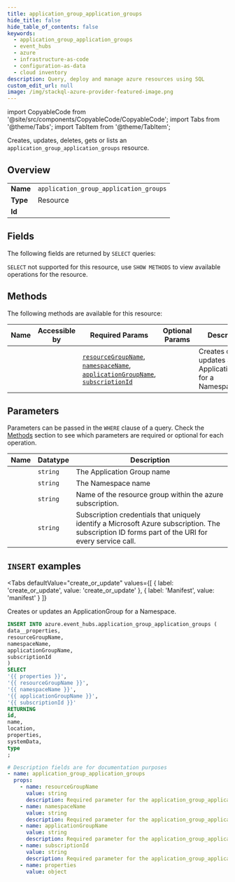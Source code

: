 ```yaml
--- 
title: application_group_application_groups
hide_title: false
hide_table_of_contents: false
keywords:
  - application_group_application_groups
  - event_hubs
  - azure
  - infrastructure-as-code
  - configuration-as-data
  - cloud inventory
description: Query, deploy and manage azure resources using SQL
custom_edit_url: null
image: /img/stackql-azure-provider-featured-image.png
---
```


import CopyableCode from '@site/src/components/CopyableCode/CopyableCode';
import Tabs from '@theme/Tabs';
import TabItem from '@theme/TabItem';

Creates, updates, deletes, gets or lists an <code>application_group_application_groups</code> resource.

## Overview
<table><tbody>
<tr><td><b>Name</b></td><td><code>application_group_application_groups</code></td></tr>
<tr><td><b>Type</b></td><td>Resource</td></tr>
<tr><td><b>Id</b></td><td><CopyableCode code="azure.event_hubs.application_group_application_groups" /></td></tr>
</tbody></table>

## Fields

The following fields are returned by `SELECT` queries:

`SELECT` not supported for this resource, use `SHOW METHODS` to view available operations for the resource.


## Methods

The following methods are available for this resource:

<table>
<thead>
    <tr>
    <th>Name</th>
    <th>Accessible by</th>
    <th>Required Params</th>
    <th>Optional Params</th>
    <th>Description</th>
    </tr>
</thead>
<tbody>
<tr>
    <td><a href="#create_or_update"><CopyableCode code="create_or_update" /></a></td>
    <td><CopyableCode code="insert" /></td>
    <td><a href="#parameter-resourceGroupName"><code>resourceGroupName</code></a>, <a href="#parameter-namespaceName"><code>namespaceName</code></a>, <a href="#parameter-applicationGroupName"><code>applicationGroupName</code></a>, <a href="#parameter-subscriptionId"><code>subscriptionId</code></a></td>
    <td></td>
    <td>Creates or updates an ApplicationGroup for a Namespace.</td>
</tr>
</tbody>
</table>

## Parameters

Parameters can be passed in the `WHERE` clause of a query. Check the [Methods](#methods) section to see which parameters are required or optional for each operation.

<table>
<thead>
    <tr>
    <th>Name</th>
    <th>Datatype</th>
    <th>Description</th>
    </tr>
</thead>
<tbody>
<tr id="parameter-applicationGroupName">
    <td><CopyableCode code="applicationGroupName" /></td>
    <td><code>string</code></td>
    <td>The Application Group name </td>
</tr>
<tr id="parameter-namespaceName">
    <td><CopyableCode code="namespaceName" /></td>
    <td><code>string</code></td>
    <td>The Namespace name</td>
</tr>
<tr id="parameter-resourceGroupName">
    <td><CopyableCode code="resourceGroupName" /></td>
    <td><code>string</code></td>
    <td>Name of the resource group within the azure subscription.</td>
</tr>
<tr id="parameter-subscriptionId">
    <td><CopyableCode code="subscriptionId" /></td>
    <td><code>string</code></td>
    <td>Subscription credentials that uniquely identify a Microsoft Azure subscription. The subscription ID forms part of the URI for every service call.</td>
</tr>
</tbody>
</table>

## `INSERT` examples

<Tabs
    defaultValue="create_or_update"
    values={[
        { label: 'create_or_update', value: 'create_or_update' },
        { label: 'Manifest', value: 'manifest' }
    ]}
>
<TabItem value="create_or_update">

Creates or updates an ApplicationGroup for a Namespace.

```sql
INSERT INTO azure.event_hubs.application_group_application_groups (
data__properties,
resourceGroupName,
namespaceName,
applicationGroupName,
subscriptionId
)
SELECT 
'{{ properties }}',
'{{ resourceGroupName }}',
'{{ namespaceName }}',
'{{ applicationGroupName }}',
'{{ subscriptionId }}'
RETURNING
id,
name,
location,
properties,
systemData,
type
;
```
</TabItem>
<TabItem value="manifest">

```yaml
# Description fields are for documentation purposes
- name: application_group_application_groups
  props:
    - name: resourceGroupName
      value: string
      description: Required parameter for the application_group_application_groups resource.
    - name: namespaceName
      value: string
      description: Required parameter for the application_group_application_groups resource.
    - name: applicationGroupName
      value: string
      description: Required parameter for the application_group_application_groups resource.
    - name: subscriptionId
      value: string
      description: Required parameter for the application_group_application_groups resource.
    - name: properties
      value: object
```
</TabItem>
</Tabs>
